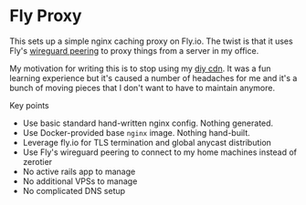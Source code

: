 # Fly Proxy

This sets up a simple nginx caching proxy on Fly.io. The twist is that it uses Fly's [wireguard peering](https://fly.io/blog/ipv6-wireguard-peering/) to proxy things from a server in my office.

My motivation for writing this is to stop using my [diy cdn](https://github.com/peterkeen/diycdn). It was a fun learning experience but it's caused a number of headaches for me and it's a bunch of moving pieces that I don't want to have to maintain anymore.

Key points

* Use basic standard hand-written nginx config. Nothing generated.
* Use Docker-provided base `nginx` image. Nothing hand-built.
* Leverage fly.io for TLS termination and global anycast distribution
* Use Fly's wireguard peering to connect to my home machines instead of zerotier
* No active rails app to manage
* No additional VPSs to manage
* No complicated DNS setup
